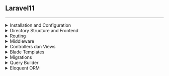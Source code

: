 ## Laravel11
***
<details>
<summary> Installation and Configuration </summary>

  
### Installation


  Untuk menginstall laravel 11, minimal versi PHP yang digunakan adalah 8.2
  anda bisa update PHP ke versi terbaru di php.net/download. Selanjutnya pindahkan versi PHP di laragon menjadi yang terbaru.
  Setelah selesai melakukan update, langkah selanjutnya adalah masuk ke terminal, kemudian jalankan perintah berikut untuk membuat   
  project laravel baru :
  ```
  composer create-project laravel/laravel laravel11
  ```
  Perintah diatas digunakan untuk membuat project laravel dengan nama laravel11. Setelah itu klik enter dan tunggu sampai proses             
  installasinya selesai.
 
  ```
  cd laravel11
  ```
  perintah diatas digunakan untuk masuk ke dalam folder project yang sudah dibuat yaitu laravel11. Setelah berhasil masuk kemudian jalankan    dengan perintah :
  ```
  php artisan serve
  ```
Jika berhasil maka akan muncul tampilan seperti dibawah ini, kemudian tekan ctrl+click untuk membuka di browser
![Screenshot 2024-06-02 223427](https://github.com/Meilyaatffh/Laravel11/assets/134565192/a1900294-ffe0-4cbe-866f-ae4e21f2677a)

### Configuration


</details>

<details>
<summary> Directory Structure and Frontend </summary>
  
### Directory Structure
  
#### The Root Directory
1. The App Directory : Untuk menyimpan kode utama dari aplikasi yang sudah dibuat
2. The Bootstrap Directory : Didalamnya terdapat file app.php yang melakukan bootstrap atau menarik aplikasi dalam framework
3. The Config Directory : Berisi semua file konfigurasi aplikasi Anda
4. The Database Directory : Direktori database berisi migrasi database Anda,
5. The Public Directory : Untuk menyimpan file file yang dapat diakses secara public. Contohnya gambar, javascript, dan css
6. The Resources Directory : Direktori resources berisi aset mentah yang belum dikompilasi seperti CSS atau JavaScript.
7. The Routes Directory : Folder dimana menyimpan file file yang bertugas melakukan rute atau penjaluran dari aplikasi kita
8. The Storage Directory : Direktori ini berisi file-file yang dihasilkan oleh aplikasi, seperti file log, file cache, dan file yang diunggah oleh pengguna.
9. The Tests Directory : Folder untuk menyimpan file file yang ada hubungannya dengan testing aplikasi kita
10. The Vendor Directory : Tempat untuk menyimpan package package yang diinstal lewat komposer

### Frontend
  
</details>

<details>
<summary> Routing </summary>
  
### Routing
Routing adalah fitur inti dari framework Laravel yang bertanggung jawab untuk mengelola lalu lintas permintaan (request) dan pengiriman respons (response) di aplikasi web. Setiap kali pengguna mengakses URL tertentu, routing menentukan bagaimana permintaan tersebut ditangani oleh aplikasi. 
Berikut contoh rute dasar yang sering digunakan dalam aplikasi Laravel :
```
Route::get('/', function () {
    return view('home');
});
```
Rute ini mengarahkan permintaan GET ke URL root (/) ke tampilan home. Jadi, ketika pengguna mengakses http://yourdomain.com/, mereka akan melihat halaman home.blade.php

## Menggunakan Resource Controller
Laravel menyediakan cara mudah untuk mendefinisikan rute yang sesuai dengan pola CRUD (Create, Read, Update, Delete) melalui resource controller. Resource controller menyederhanakan definisi rute dan menghubungkannya ke metode controller yang sesuai.
```
use App\Http\Controllers\MahasiswaController;

Route::resource('mahasiswa', MahasiswaController::class);
```

</details>


<details>
<summary> Middleware </summary>
  
### Middleware
Middleware adalah fitur penting dalam framework Laravel yang bertindak sebagai lapisan perantara antara permintaan HTTP yang masuk dan respons yang dikirim ke pengguna. Middleware memungkinkan untuk memeriksa dan memfilter permintaan sebelum mencapai controller.
Untuk membuat middleware baru, gunakan make:middleware perintahnya :
```
php artisan make:middleware EnsureTokenIsValid
```
Perintah ini akan menempatkan EnsureTokenIsValid kelas baru di dalam direktori Anda app/Http/Middleware

### Logika dalam Metode Handle:
```
if ($request->input('token') !== 'my-secret-token') {
    return redirect('home');
}

return $next($request);
```
- if ($request->input('token') !== 'my-secret-token'): Memeriksa apakah parameter token dalam permintaan tidak sama dengan nilai 'my-secret-token'.
- !==: Operator ketidaksamaan yang digunakan untuk memeriksa apakah dua nilai tidak sama.
- return redirect('home');: Jika token tidak valid, middleware akan mengarahkan (redirect) pengguna ke halaman 'home'.
- return $next($request);: Jika token valid, middleware akan melanjutkan permintaan ke middleware berikutnya atau ke controller yang menangani permintaan tersebut.

  ```
  use App\Http\Middleware\EnsureTokenIsValid;
 
  withMiddleware(function (Middleware $middleware) {
  $middleware->append(EnsureTokenIsValid::class);
  })
  ```
  
Kode diatas menunjukkan bagaimana cara menambahkan middleware EnsureTokenIsValid ke dalam aplikasi Laravel menggunakan metode withMiddleware
penjelasan kode

Impor Kelas Middleware
```
use App\Http\Middleware\EnsureTokenIsValid;
```
- Mengimpor kelas EnsureTokenIsValid yang didefinisikan di namespace App\Http\Middleware.

Metode withMiddleware:
```
->withMiddleware(function (Middleware $middleware) {
     $middleware->append(EnsureTokenIsValid::class);
})
```

- withMiddleware: Metode ini digunakan untuk menambahkan middleware ke dalam konteks tertentu, misalnya rute atau grup rute.
- function (Middleware $middleware) { ... }: Fungsi anonim yang menerima instance Middleware.
- $middleware->append(EnsureTokenIsValid::class);: Menambahkan EnsureTokenIsValid ke daftar middleware yang akan diproses.

</details>


<details>
<summary> Controllers dan Views </summary>
Controllers dan Views adalah dua komponen penting dalam pola arsitektur MVC (Model-View-Controller) yang digunakan oleh Laravel. Controllers bertanggung jawab untuk menangani logika aplikasi dan berinteraksi dengan model, sedangkan Views bertanggung jawab untuk menampilkan data kepada pengguna.
  
### Controllers
Controllers adalah kelas PHP yang digunakan untuk mengelompokkan logika penanganan permintaan HTTP terkait. Mereka membantu dalam memisahkan logika aplikasi dari logika tampilan.
Perintah untuk membuat controller :
```
php artisan make:controller MahasiswaController --resource
```

### Views
Views bertanggung jawab untuk menampilkan data yang diberikan oleh controller. Dalam Laravel, views adalah file Blade yang berada di direktori resources/views.



</details>


<details>
<summary> Blade Templates </summary>
  
### Blade Templates

Blade adalah template engine yang disertakan dengan Laravel dan memungkinkan Anda menggunakan kode PHP dengan sintaks yang bersih dan mudah dipahami.

- File Ekstensi: File Blade menggunakan ekstensi .blade.php.
- Lokasi: File template biasanya ditempatkan dalam direktori resources/views.

Anda bisa menampilkan variabel dengan sintaks kurung kurawal ganda :
```
Hello, {{ $name }}.
```

Contoh: Menambahkan Directive Kustom untuk Format Tanggal

```
namespace App\Providers;

use Illuminate\Support\Facades\Blade;
use Illuminate\Support\ServiceProvider;

class AppServiceProvider extends ServiceProvider
{
    public function boot()
    {
        Blade::directive('datetime', function ($expression) {
            return "<?php echo ($expression)->format('m/d/Y H:i'); ?>";
        });
    }
}
```
penjelasan :

- Blade::directive('datetime', function ($expression) { ... }): Mendefinisikan direktif baru @datetime.
- $expression: Berisi ekspresi yang dilewatkan ke direktif di dalam template Blade.
- return "<?php echo ($expression)->format('m/d/Y H:i'); ?>";: Menentukan kode PHP yang akan dieksekusi ketika direktif digunakan. Kode ini memformat tanggal menggunakan metode format.

</details>


<details>
<summary> Migrations </summary>
  
### Migrations
Konsep Migration pada Laravel adalah sebuah mekanisme yang memudahkan pengelolaan struktur database dalam pengembangan aplikasi.
Perintah untuk membuat migrations :
```
php artisan make:migration create_mahasiswa_table
```
Perintah untuk menjalankan migrations :
```
php artisan migrate
```



</details>


<details>
<summary> Query Builder </summary>
  
### Query Builder
Query Builder adalah fitur dalam Laravel yang memungkinkan Anda untuk membuat kueri SQL menggunakan sintaks PHP. Ini memberikan cara yang lebih intuitif dan terstruktur untuk berinteraksi dengan database Anda.

### Mengambil Semua Baris

```
$users = DB::table('users')->get();
```
### Mengambil Baris Tunggal

```
$user = DB::table('users')->where('name', 'John')->first();
```
penjelasan :
- where('name', 'John'): Menambahkan kondisi WHERE name = 'John' pada kueri.
- first(): Mengambil baris pertama yang cocok dengan kondisi yang diberikan.

</details>


<details>
<summary> Eloquent ORM </summary>
  
### Eloquent ORM
loquent ORM adalah ORM (Object-Relational Mapping) yang disertakan dengan Laravel. Ini menyediakan cara yang mudah dan intuitif untuk berinteraksi dengan database menggunakan model PHP. Dengan Eloquent, Anda dapat melakukan berbagai operasi database seperti membuat, membaca, memperbarui, dan menghapus data dengan mudah dan efisien. 
Untuk menggunakan Eloquent ORM, perlu membuat model yang mewakili tabel dalam database. Model-model ini biasanya ditempatkan di dalam direktori app/Models. 
Untuk membuat model baru, dapat menggunakan perintah Artisan:
```
php artisan make:model mahasiswa
```

</details>
